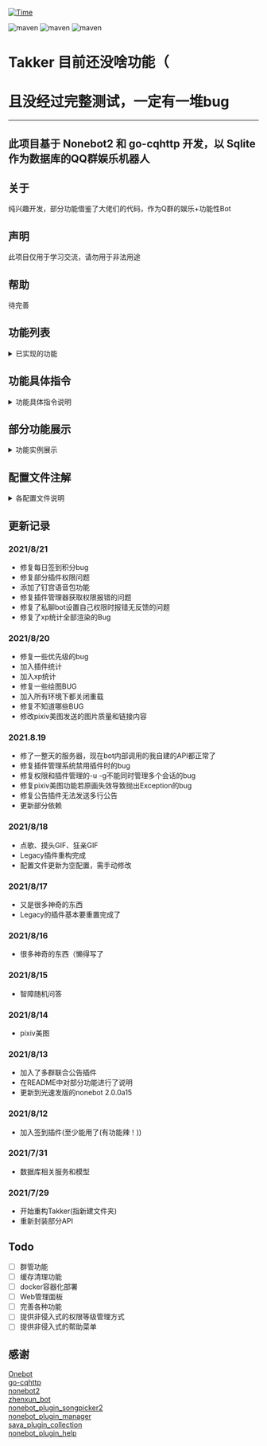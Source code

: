 [![Time](https://wakatime.com/badge/github/FYWinds/takker.svg)](https://wakatime.com/badge/github/FYWinds/takker)

![maven](https://img.shields.io/badge/python-3.9%2B-green)
![maven](https://img.shields.io/badge/nonebot-2.0.0a15-mint)
![maven](https://img.shields.io/badge/go--cqhttp-1.0.0--beta6-lime)

# Takker 目前还没啥功能（
# 且没经过完整测试，一定有一堆bug
****
## 此项目基于 Nonebot2 和 go-cqhttp 开发，以 Sqlite 作为数据库的QQ群娱乐机器人

## 关于
纯兴趣开发，部分功能借鉴了大佬们的代码，作为Q群的娱乐+功能性Bot

## 声明
此项目仅用于学习交流，请勿用于非法用途

## 帮助
待完善


## 功能列表
<details>
<summary>已实现的功能</summary>

### 已实现的常用功能
- [x] 每日一签
- [x] pixiv美图/色图 (常用(大嘘
- [x] 缩写查询
- [x] 群内消息总结（每月/每年）
- [x] 一言
- [x] 插件调用统计
- [x] xp统计
- [x] 傲娇钉宫语音包

### 已实现的管理员功能
- [x] 95%的插件功能开关 (基于[nonebot_plugin_manager](https://github.com/Jigsaw111/nonebot_plugin_manager)插件修改)

### 已实现的超级用户功能
- [x] 添加/删除管理（实际上就是设置用户权限）
- [x] 修改群权限
- [x] 多群公告
  
#### 超级用户的被动技能
- [x] 好友请求转发给主人处理
- [x] 超级用户发送多群联合公告后通知主人

### 已实现的被动技能
- [x] 被超级用户拉入群聊自动通过
- [x] 复读
- [x] 问（智障回复）

### 已实现的隐藏技能！
- [x] 检测恶意触发命令（将被次高权限ban掉5分钟，只有最高权限(9&10级)可以进行unban）
- [x] 群权限系统
  </details>

## 功能具体指令
<details>
<summary>功能具体指令说明</summary>

### 常用功能
参数范例: [必填参数] <可选参数>

功能         | 指令              | 说明                                                                                         | 权限
|:----------:|:-----------------|:--------------------------------------------------------------------------------------------|:--:|
|每日一签     | 签到/luck/抽签/运势| 发送后返回一张图片，包含随机acg美图、日期、今日运势                                                 | 1  |
|权限系统     | perm get</br>perm set [权限等级]| 获取当前对话的权限等级</br>设置当前会话的权限等级                                     | >权限等级|
|pixiv美图/色图| pix <关键词> <-l NSFW等级> | 获得一张pixiv的美图、图片信息和图片的高清链接！                                           | 6  |
| 问         | 以问开头的语句自动触发| 匹配句中的x不x，多少，多久，什么时候，谁 进行人工智障的回答                                          | 1 |
| 缩写查询    | 好好说话 [缩写]     | 返回查询到的可能代表的内容（接口[magiconch](https://lab.magiconch.com/api/nbnhhsh/guess)）       | 2  |
| 群内消息总结 | 本群月内总结/本群年内总结| 效果见功能展示                                                                             | 消息记录权限 1 </br> 调用生成总结权限 群管理员+超级用户 |
| 复读        | 相同的三条消息后自动触发| ?这都需要说明吗                                                                            | 2  |
| 一言        | .h <类型>          | a 动画 b 文学 c 影视 d 诗词 e 哲学 f 网易云                                                    | 1  |
| 亲亲GIF     | 亲@目标            | 生成一张狂亲的GIF                                                                            | 2  |
| 摸头GIF     | 摸@目标            | 生成一张摸头的GIF                                                                            | 2  |
| 点歌        | 点歌 歌名           | 顾名思义                                                                                    | 2  |
| 插件调用统计  | 插件调用统计        | 生成一张统计图片                                                                             | 2  |
| xp统计      | xp统计             | 生成一张统计图片，数据源为illust插件搜索的关键词                                                  | 2  |
| 钉宫语音包   | 傲娇               | 发送一条钉宫的语音和对应的中文翻译                                                               | 3  |

### 管理员功能
功能         | 指令              | 说明                                                                                         | 权限
|:----------:|:-----------------|:--------------------------------------------------------------------------------------------|:--:|
| 插件管理器   | pm list/ban/unban| pm list获取当前会话插件列表</br>pm ban/unban [插件1] <插件x> 禁用/启用当前会话的指定插件             | 群管理员+超级用户|

### 超级用户功能
功能         | 指令              | 说明                                                                                         | 权限
|:----------:|:-----------------|:--------------------------------------------------------------------------------------------|:--:|
| 多群联合公告 | notice [群1 群2] -n [公告内容]| 以1-2秒的随机间隔依次向指定群聊发送一条公告，公告内容暂不支持换行                          | 9  |
|权限系统     | perm list</br>perm set [权限等级] <-g 群号>/<-u qq号>| 获取加入的所有群聊的权限等级</br>设置指定群聊/用户的权限等级       | SUPERUSERS|

</details>

## 部分功能展示
<details>
<summary>功能实例展示</summary>

### 群内消息总结词云
![](https://raw.githubusercontent.com/FYWinds/takker/master/docs/img/summary_wordcloud.png)

</details>

## 配置文件注解
<details>
<summary>各配置文件说明</summary>

./configs/config.py

```python
# Go-cq正向http地址配置(默认使用bot.call_api()的调用方式)
USE_HTTP_API: bool = False
CQ_HTTP_URL: str = ""
CQ_SECRET: str = ""  # HTTP_API的secret

# 身份名单
OWNER: str = ""  # 主人
SUPERUSERS: List[str] = ["0", "", ""]  # 超级用户名单

# 各个API的配置
ALAPI_TOKEN: str = ""  # ALAPI
CATAPI_TOKEN: str = ""  # 随机猫猫API
NETEASE_API: str = ""  # NodeJS版本的网易云音乐API的地址
PIXIV_IMAGE_URL: str = ""  # 反代i.pximg.net的网址

# 各种限制
MAX_PROCESS_TIME: int = 30  # 部分指令处理最大等待时间，单位秒，在此期间用户不能再次发起相同指令
BAN_CHEKC_FREQ: int = 5  # 恶意触发命令检测阈值
BAN_CHECK_PERIOD: int = 3  # 恶意触发命令检测时间
BAN_TIME: int = 5  # 恶意触发命令后的封禁时间，单位分钟

# 隐藏插件列表
HIDDEN_PLUGINS: List[str] = [
    "nonebot_plugin_apscheduler",
    "nonebot_plugin_test",
    "hook",
    "invite_check",
]
```

./configs/path_config.py

```python
# 图片路径
IMAGE_PATH = Path("resources/img/")
# 音频路径
VOICE_PATH = Path("resources/voice/")
# 文本路径
TEXT_PATH = Path("resources/text/")
# 模板路径
TEMPLATE_PATH = Path("resources/templates")
# 字体路径
FONT_PATH = Path("resources/fonts/")
# 日志路径
LOG_PATH = Path("log/")
# 数据路径
DATA_PATH = Path("data/")
# 临时图片路径
TEMP_PATH = Path("resources/img/temp/")
```
</details>


## 更新记录

### 2021/8/21
* 修复每日签到积分bug
* 修复部分插件权限问题
* 添加了钉宫语音包功能
* 修复插件管理器获取权限报错的问题
* 修复了私聊bot设置自己权限时报错无反馈的问题
* 修复了xp统计全部渲染的Bug

### 2021/8/20
* 修复一些优先级的bug
* 加入插件统计
* 加入xp统计
* 修复一些绘图BUG
* 加入所有环境下都关闭重载
* 修复不知道哪些BUG
* 修改pixiv美图发送的图片质量和链接内容

### 2021.8.19
* 修了一整天的服务器，现在bot内部调用的我自建的API都正常了
* 修复插件管理系统禁用插件时的bug
* 修复权限和插件管理的-u -g不能同时管理多个会话的bug
* 修复pixiv美图功能若原画失效导致抛出Exception的bug
* 修复公告插件无法发送多行公告
* 更新部分依赖

### 2021/8/18
* 点歌、摸头GIF、狂亲GIF
* Legacy插件重构完成
* 配置文件更新为空配置，需手动修改

### 2021/8/17
* 又是很多神奇的东西
* Legacy的插件基本要重置完成了

### 2021/8/16
* 很多神奇的东西（懒得写了

### 2021/8/15
* 智障随机问答

### 2021/8/14
* pixiv美图

### 2021/8/13
* 加入了多群联合公告插件
* 在README中对部分功能进行了说明
* 更新到光速发版的nonebot 2.0.0a15

### 2021/8/12
* 加入签到插件(至少能用了(有功能辣！))

### 2021/7/31
* 数据库相关服务和模型

### 2021/7/29
* 开始重构Takker(指新建文件夹)
* 重新封装部分API


## Todo
- [ ] 群管功能
- [ ] 缓存清理功能
- [ ] docker容器化部署
- [ ] Web管理面板
- [ ] 完善各种功能
- [ ] 提供非侵入式的权限等级管理方式
- [ ] 提供非侵入式的帮助菜单

## 感谢
[Onebot](https://github.com/howmanybots/onebot)  
[go-cqhttp](https://github.com/Mrs4s/go-cqhttp)  
[nonebot2](https://github.com/nonebot/nonebot2)  
[zhenxun_bot](https://github.com/HibiKier/zhenxun_bot)  
[nonebot_plugin_songpicker2](https://github.com/maxesisn/nonebot_plugin_songpicker2)    
[nonebot_plugin_manager](https://github.com/Jigsaw111/nonebot_plugin_manager)  
[saya_plugin_collection](https://github.com/SAGIRI-kawaii/saya_plugins_collection)  
[nonebot_plugin_help](https://github.com/XZhouQD/nonebot-plugin-help)  
